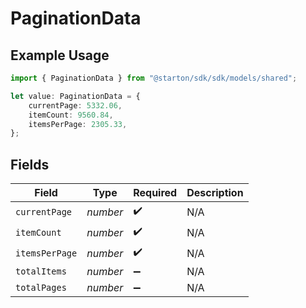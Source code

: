 # PaginationData

## Example Usage

```typescript
import { PaginationData } from "@starton/sdk/sdk/models/shared";

let value: PaginationData = {
    currentPage: 5332.06,
    itemCount: 9560.84,
    itemsPerPage: 2305.33,
};
```

## Fields

| Field              | Type               | Required           | Description        |
| ------------------ | ------------------ | ------------------ | ------------------ |
| `currentPage`      | *number*           | :heavy_check_mark: | N/A                |
| `itemCount`        | *number*           | :heavy_check_mark: | N/A                |
| `itemsPerPage`     | *number*           | :heavy_check_mark: | N/A                |
| `totalItems`       | *number*           | :heavy_minus_sign: | N/A                |
| `totalPages`       | *number*           | :heavy_minus_sign: | N/A                |